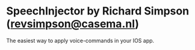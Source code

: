 # SpeechInjector by Richard Simpson (revsimpson@casema.nl)
The easiest way to apply voice-commands in your IOS app.
